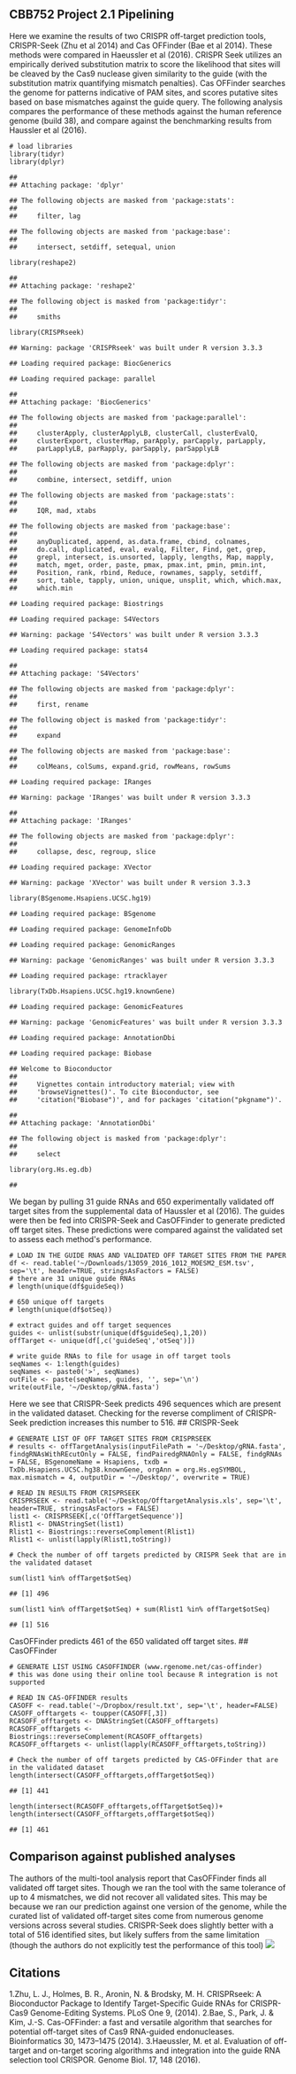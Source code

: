 CBB752 Project 2.1 Pipelining
-----------------------------

Here we examine the results of two CRISPR off-target prediction tools,
CRISPR-Seek (Zhu et al 2014) and Cas OFFinder (Bae et al 2014). These
methods were compared in Haeussler et al (2016). CRISPR Seek utilizes an
empirically derived substitution matrix to score the likelihood that
sites will be cleaved by the Cas9 nuclease given similarity to the guide
(with the substitution matrix quantifying mismatch penalties). Cas
OFFinder searches the genome for patterns indicative of PAM sites, and
scores putative sites based on base mismatches against the guide query.
The following analysis compares the performance of these methods against
the human reference genome (build 38), and compare against the
benchmarking results from Haussler et al (2016).

    # load libraries
    library(tidyr)
    library(dplyr)

    ## 
    ## Attaching package: 'dplyr'

    ## The following objects are masked from 'package:stats':
    ## 
    ##     filter, lag

    ## The following objects are masked from 'package:base':
    ## 
    ##     intersect, setdiff, setequal, union

    library(reshape2)

    ## 
    ## Attaching package: 'reshape2'

    ## The following object is masked from 'package:tidyr':
    ## 
    ##     smiths

    library(CRISPRseek)

    ## Warning: package 'CRISPRseek' was built under R version 3.3.3

    ## Loading required package: BiocGenerics

    ## Loading required package: parallel

    ## 
    ## Attaching package: 'BiocGenerics'

    ## The following objects are masked from 'package:parallel':
    ## 
    ##     clusterApply, clusterApplyLB, clusterCall, clusterEvalQ,
    ##     clusterExport, clusterMap, parApply, parCapply, parLapply,
    ##     parLapplyLB, parRapply, parSapply, parSapplyLB

    ## The following objects are masked from 'package:dplyr':
    ## 
    ##     combine, intersect, setdiff, union

    ## The following objects are masked from 'package:stats':
    ## 
    ##     IQR, mad, xtabs

    ## The following objects are masked from 'package:base':
    ## 
    ##     anyDuplicated, append, as.data.frame, cbind, colnames,
    ##     do.call, duplicated, eval, evalq, Filter, Find, get, grep,
    ##     grepl, intersect, is.unsorted, lapply, lengths, Map, mapply,
    ##     match, mget, order, paste, pmax, pmax.int, pmin, pmin.int,
    ##     Position, rank, rbind, Reduce, rownames, sapply, setdiff,
    ##     sort, table, tapply, union, unique, unsplit, which, which.max,
    ##     which.min

    ## Loading required package: Biostrings

    ## Loading required package: S4Vectors

    ## Warning: package 'S4Vectors' was built under R version 3.3.3

    ## Loading required package: stats4

    ## 
    ## Attaching package: 'S4Vectors'

    ## The following objects are masked from 'package:dplyr':
    ## 
    ##     first, rename

    ## The following object is masked from 'package:tidyr':
    ## 
    ##     expand

    ## The following objects are masked from 'package:base':
    ## 
    ##     colMeans, colSums, expand.grid, rowMeans, rowSums

    ## Loading required package: IRanges

    ## Warning: package 'IRanges' was built under R version 3.3.3

    ## 
    ## Attaching package: 'IRanges'

    ## The following objects are masked from 'package:dplyr':
    ## 
    ##     collapse, desc, regroup, slice

    ## Loading required package: XVector

    ## Warning: package 'XVector' was built under R version 3.3.3

    library(BSgenome.Hsapiens.UCSC.hg19)

    ## Loading required package: BSgenome

    ## Loading required package: GenomeInfoDb

    ## Loading required package: GenomicRanges

    ## Warning: package 'GenomicRanges' was built under R version 3.3.3

    ## Loading required package: rtracklayer

    library(TxDb.Hsapiens.UCSC.hg19.knownGene)

    ## Loading required package: GenomicFeatures

    ## Warning: package 'GenomicFeatures' was built under R version 3.3.3

    ## Loading required package: AnnotationDbi

    ## Loading required package: Biobase

    ## Welcome to Bioconductor
    ## 
    ##     Vignettes contain introductory material; view with
    ##     'browseVignettes()'. To cite Bioconductor, see
    ##     'citation("Biobase")', and for packages 'citation("pkgname")'.

    ## 
    ## Attaching package: 'AnnotationDbi'

    ## The following object is masked from 'package:dplyr':
    ## 
    ##     select

    library(org.Hs.eg.db)

    ## 

We began by pulling 31 guide RNAs and 650 experimentally validated off
target sites from the supplemental data of Haussler et al (2016). The
guides were then be fed into CRISPR-Seek and CasOFFinder to generate
predicted off target sites. These predictions were compared against the
validated set to assess each method's performance.

    # LOAD IN THE GUIDE RNAS AND VALIDATED OFF TARGET SITES FROM THE PAPER
    df <- read.table('~/Downloads/13059_2016_1012_MOESM2_ESM.tsv', sep='\t', header=TRUE, stringsAsFactors = FALSE)
    # there are 31 unique guide RNAs
    # length(unique(df$guideSeq))

    # 650 unique off targets
    # length(unique(df$otSeq))

    # extract guides and off target sequences
    guides <- unlist(substr(unique(df$guideSeq),1,20))
    offTarget <- unique(df[,c('guideSeq','otSeq')])

    # write guide RNAs to file for usage in off target tools
    seqNames <- 1:length(guides)
    seqNames <- paste0('>', seqNames)
    outFile <- paste(seqNames, guides, '', sep='\n')
    write(outFile, '~/Desktop/gRNA.fasta')

Here we see that CRISPR-Seek predicts 496 sequences which are present in
the validated dataset. Checking for the reverse compliment of
CRISPR-Seek prediction increases this number to 516. \#\# CRISPR-Seek

    # GENERATE LIST OF OFF TARGET SITES FROM CRISPRSEEK
    # results <- offTargetAnalysis(inputFilePath = '~/Desktop/gRNA.fasta', findgRNAsWithREcutOnly = FALSE, findPairedgRNAOnly = FALSE, findgRNAs = FALSE, BSgenomeName = Hsapiens, txdb = TxDb.Hsapiens.UCSC.hg38.knownGene, orgAnn = org.Hs.egSYMBOL, max.mismatch = 4, outputDir = '~/Desktop/', overwrite = TRUE)

    # READ IN RESULTS FROM CRISPRSEEK
    CRISPRSEEK <- read.table('~/Desktop/OfftargetAnalysis.xls', sep='\t', header=TRUE, stringsAsFactors = FALSE)
    list1 <- CRISPRSEEK[,c('OffTargetSequence')]
    Rlist1 <- DNAStringSet(list1)
    Rlist1 <- Biostrings::reverseComplement(Rlist1)
    Rlist1 <- unlist(lapply(Rlist1,toString))

    # Check the number of off targets predicted by CRISPR Seek that are in the validated dataset

    sum(list1 %in% offTarget$otSeq)

    ## [1] 496

    sum(list1 %in% offTarget$otSeq) + sum(Rlist1 %in% offTarget$otSeq)

    ## [1] 516

CasOFFinder predicts 461 of the 650 validated off target sites. \#\#
CasOFFinder

    # GENERATE LIST USING CASOFFINDER (www.rgenome.net/cas-offinder)
    # this was done using their online tool because R integration is not supported

    # READ IN CAS-OFFINDER results
    CASOFF <- read.table('~/Dropbox/result.txt', sep='\t', header=FALSE)
    CASOFF_offtargets <- toupper(CASOFF[,3])
    RCASOFF_offtargets <- DNAStringSet(CASOFF_offtargets)
    RCASOFF_offtargets <- Biostrings::reverseComplement(RCASOFF_offtargets)
    RCASOFF_offtargets <- unlist(lapply(RCASOFF_offtargets,toString))

    # Check the number of off targets predicted by CAS-OFFinder that are in the validated dataset
    length(intersect(CASOFF_offtargets,offTarget$otSeq))

    ## [1] 441

    length(intersect(RCASOFF_offtargets,offTarget$otSeq))+ length(intersect(CASOFF_offtargets,offTarget$otSeq))

    ## [1] 461

Comparison against published analyses
-------------------------------------

The authors of the multi-tool analysis report that CasOFFinder finds all
validated off target sites. Though we ran the tool with the same
tolerance of up to 4 mismatches, we did not recover all validated sites.
This may be because we ran our prediction against one version of the
genome, while the curated list of validated off-target sites come from
numerous genome versions across several studies. CRISPR-Seek does
slightly better with a total of 516 identified sites, but likely suffers
from the same limitation (though the authors do not explicitly test the
performance of this tool)
![](752_21_files/figure-markdown_strict/plots-1.png)

Citations
---------

1.Zhu, L. J., Holmes, B. R., Aronin, N. & Brodsky, M. H. CRISPRseek: A
Bioconductor Package to Identify Target-Specific Guide RNAs for
CRISPR-Cas9 Genome-Editing Systems. PLoS One 9, (2014). 2.Bae, S., Park,
J. & Kim, J.-S. Cas-OFFinder: a fast and versatile algorithm that
searches for potential off-target sites of Cas9 RNA-guided
endonucleases. Bioinformatics 30, 1473–1475 (2014). 3.Haeussler, M. et
al. Evaluation of off-target and on-target scoring algorithms and
integration into the guide RNA selection tool CRISPOR. Genome Biol. 17,
148 (2016).
